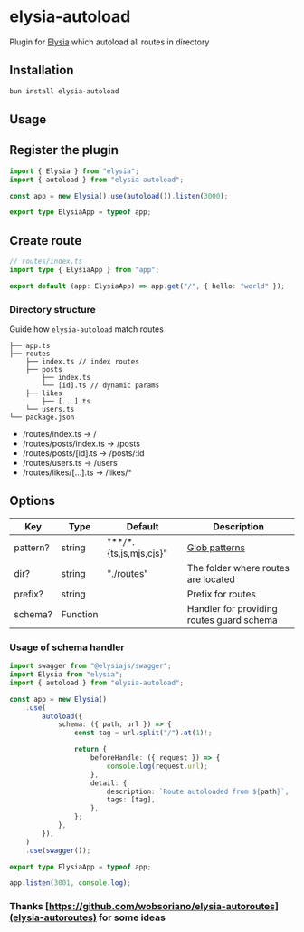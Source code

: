# elysia-autoload

Plugin for [Elysia](https://elysiajs.com/) which autoload all routes in directory

## Installation

```bash
bun install elysia-autoload
```

## Usage

## Register the plugin

```ts
import { Elysia } from "elysia";
import { autoload } from "elysia-autoload";

const app = new Elysia().use(autoload()).listen(3000);

export type ElysiaApp = typeof app;
```

## Create route

```ts
// routes/index.ts
import type { ElysiaApp } from "app";

export default (app: ElysiaApp) => app.get("/", { hello: "world" });
```

### Directory structure

Guide how `elysia-autoload` match routes

```
├── app.ts
├── routes
    ├── index.ts // index routes
    ├── posts
        ├── index.ts
        └── [id].ts // dynamic params
    ├── likes
        ├── [...].ts
    └── users.ts
└── package.json
```

-   /routes/index.ts → /
-   /routes/posts/index.ts → /posts
-   /routes/posts/[id].ts → /posts/:id
-   /routes/users.ts → /users
-   /routes/likes/[...].ts → /likes/\*

## Options

| Key      | Type     | Default                     | Description                                                         |
| -------- | -------- | --------------------------- | ------------------------------------------------------------------- |
| pattern? | string   | "\*\*_/\*_.{ts,js,mjs,cjs}" | [Glob patterns](<https://en.wikipedia.org/wiki/Glob_(programming)>) |
| dir?     | string   | "./routes"                  | The folder where routes are located                                 |
| prefix?  | string   |                             | Prefix for routes                                                   |
| schema?  | Function |                             | Handler for providing routes guard schema                           |

### Usage of schema handler

```ts
import swagger from "@elysiajs/swagger";
import Elysia from "elysia";
import { autoload } from "elysia-autoload";

const app = new Elysia()
    .use(
        autoload({
            schema: ({ path, url }) => {
                const tag = url.split("/").at(1)!;

                return {
                    beforeHandle: ({ request }) => {
                        console.log(request.url);
                    },
                    detail: {
                        description: `Route autoloaded from ${path}`,
                        tags: [tag],
                    },
                };
            },
        }),
    )
    .use(swagger());

export type ElysiaApp = typeof app;

app.listen(3001, console.log);
```

### Thanks [https://github.com/wobsoriano/elysia-autoroutes](elysia-autoroutes) for some ideas
